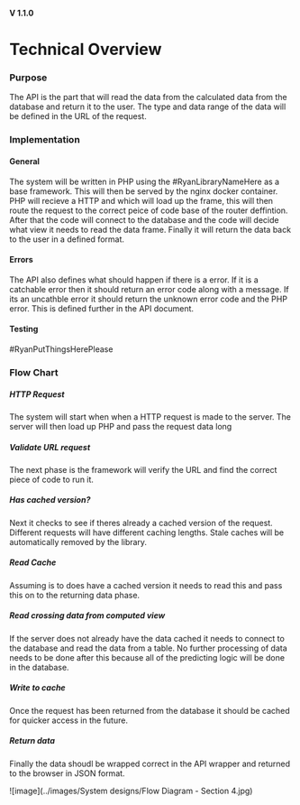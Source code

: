 **V 1.1.0**
# Technical Overview

### Purpose
The API is the part that will read the data from the calculated data from the database and return it to the user. The type and data range of the data will be defined in the URL of the request.

### Implementation
#### General
The system will be written in PHP using the #RyanLibraryNameHere as a base framework. This will then be served by the nginx docker container. PHP will recieve a HTTP and which will load up the frame, this will then route the request to the correct peice of code base of the router deffintion. After that the code will connect to the database and the code will decide what view it needs to read the data frame. Finally it will return the data back to the user in a defined format.

#### Errors
The API also defines what should happen if there is a error. If it is a catchable error then it should return an error code along with a message. If its an uncathble error it should return the unknown error code and the PHP error. This is defined further in the API document.

#### Testing
 #RyanPutThingsHerePlease

### Flow Chart
##### HTTP Request
The system will start when when a HTTP request is made to the server. The server will then load up PHP and pass the request data long

##### Validate URL request
The next phase is the framework will verify the URL and find the correct piece of code to run it.

##### Has cached version?
Next it checks to see if theres already a cached version of the request. Different requests will have different caching lengths. Stale caches will be automatically removed by the library.

##### Read Cache
Assuming is to does have a cached version it needs to read this and pass this on to the returning data phase.

##### Read crossing data from computed view
If the server does not already have the data cached it needs to connect to the database and read the data from a table. No further processing of data needs to be done after this because all of the predicting logic will be done in the database.

##### Write to cache
Once the request has been returned from the database it should be cached for quicker access in the future.

##### Return data
Finally the data shoudl be wrapped correct in the API wrapper and returned to the browser in JSON format.

![image](../images/System designs/Flow Diagram - Section 4.jpg)
